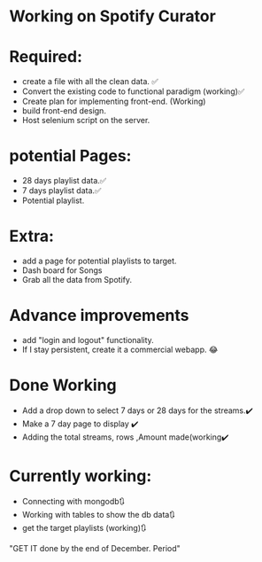 # Working on **Spotify Curator**

# Required:

-   create a file with all the clean data. ✅
-   Convert the existing code to functional paradigm (working)✅
-   Create plan for implementing front-end. (Working)
-   build front-end design.
-   Host selenium script on the server.

# potential Pages:

-   28 days playlist data.✅
-   7 days playlist data.✅
-   Potential playlist.

# Extra:

-   add a page for potential playlists to target.
-   Dash board for Songs
-   Grab all the data from Spotify.

# Advance improvements

-   add "login and logout" functionality.
-   If I stay persistent, create it a commercial webapp. 😂

# Done Working

-   Add a drop down to select 7 days or 28 days for the streams.✔️
-   Make a 7 day page to display ✔️
-   Adding the total streams, rows ,Amount made(working✔️

# Currently working:

-   Connecting with mongodb🔃
-   Working with tables to show the db data🔃
-   get the target playlists (working)🔃

"GET IT done by the end of December. Period"
